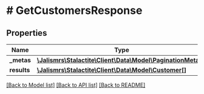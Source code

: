 # # GetCustomersResponse

## Properties

Name | Type | Description | Notes
------------ | ------------- | ------------- | -------------
**_metas** | [**\Jalismrs\Stalactite\Client\Data\Model\PaginationMetas2**](PaginationMetas2.md) |  |
**results** | [**\Jalismrs\Stalactite\Client\Data\Model\Customer[]**](Customer.md) |  |

[[Back to Model list]](../../README.md#models) [[Back to API list]](../../README.md#endpoints) [[Back to README]](../../README.md)

